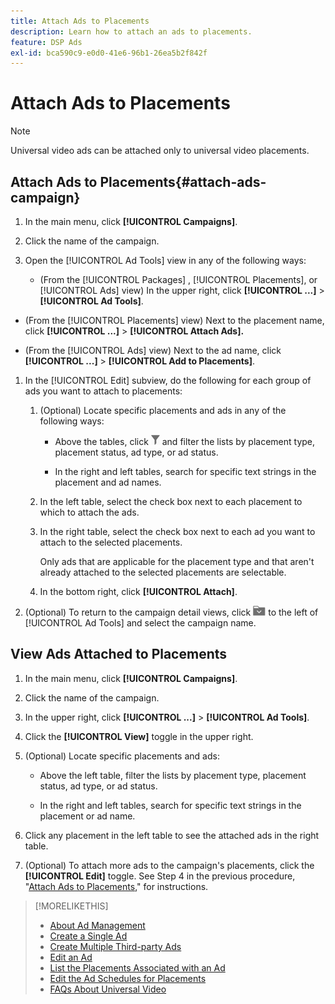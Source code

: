```yaml
---
title: Attach Ads to Placements
description: Learn how to attach an ads to placements.
feature: DSP Ads
exl-id: bca590c9-e0d0-41e6-96b1-26ea5b2f842f
---
```

# Attach Ads to Placements

>[!NOTE]
>
>Universal video ads can be attached only to universal video placements.

## Attach Ads to Placements{#attach-ads-campaign}

1. In the main menu, click **[!UICONTROL Campaigns]**.
     
1. Click the name of the campaign.

1. Open the [!UICONTROL Ad Tools] view in any of the following ways:

   * (From the [!UICONTROL Packages] , [!UICONTROL Placements], or [!UICONTROL Ads] view) In the upper right, click **[!UICONTROL ...]** > **[!UICONTROL Ad Tools]**.

  * (From the [!UICONTROL Placements] view) Next to the placement name, click  **[!UICONTROL ...]** > **[!UICONTROL Attach Ads].**

  * (From the [!UICONTROL Ads] view) Next to the ad name, click  **[!UICONTROL ...]** > **[!UICONTROL Add to Placements]**.

1. In the [!UICONTROL Edit] subview, do the following for each group of ads you want to attach to placements:

   1. (Optional) Locate specific placements and ads in any of the following ways:

      * Above the tables, click ![Filter](/help/dsp/assets/filter.png) and filter the lists by placement type, placement status, ad type, or ad status.
   
      * In the right and left tables, search for specific text strings in the placement and ad names.
   
   1. In the left table, select the check box next to each placement to which to attach the ads.

   1. In the right table, select the check box next to each ad you want to attach to the selected placements.

      Only ads that are applicable for the placement type and that aren't already attached to the selected placements are selectable.

   1. In the bottom right, click  **[!UICONTROL Attach]**.

1. (Optional) To return to the campaign detail views, click ![Return to folder](/help/dsp/assets/breadcrumb-return.png "Return to folder") to the left of [!UICONTROL Ad Tools] and select the campaign name.

## View Ads Attached to Placements

<!-- should really be a separate page, or -- better yet -- rename this topic -->

1. In the main menu, click **[!UICONTROL Campaigns]**.

1. Click the name of the campaign.

1. In the upper right, click **[!UICONTROL ...]** > **[!UICONTROL Ad Tools]**.

1. Click the **[!UICONTROL View]** toggle in the upper right.

1. (Optional) Locate specific placements and ads:

   * Above the left table, filter the lists by placement type, placement status, ad type, or ad status.
   
   * In the right and left tables, search for specific text strings in the placement or ad name.

1. Click any placement in the left table to see the attached ads in the right table.

1. (Optional) To attach more ads to the campaign's placements, click the **[!UICONTROL Edit]** toggle. See Step 4 in the previous procedure, "[Attach Ads to Placements](#attach-ads-campaign)," for instructions.

>[!MORELIKETHIS]
>
>* [About Ad Management](ad-about.md)
>* [Create a Single Ad](ad-create.md)
>* [Create Multiple Third-party Ads](ad-create-multiple.md)
>* [Edit an Ad](ad-edit.md)
>* [List the Placements Associated with an Ad](ad-list-placements.md)
>* [Edit the Ad Schedules for Placements](/help/dsp/campaign-management/placements/placement-edit-ad-schedule.md)
>* [FAQs About Universal Video](/help/dsp/campaign-management/faq-universal-video.md)
